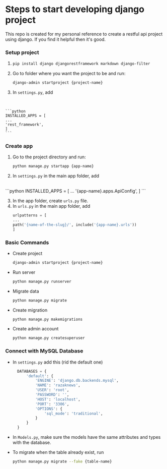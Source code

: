 # Steps to start developing django project

This repo is created for my personal reference to create a restful api project using django. If you find it helpful then it's good.

### Setup project

1.  ```sh 
    pip install django djangorestframework markdown django-filter
    ```
2. Go to folder where you want the project to be and run:
    ```sh 
    django-admin startproject {project-name}
    ```
3. In `settings.py`, add
<br/>

    ```python
    INSTALLED_APPS = [
    ...
    'rest_framework',
    ]
    ```

### Create app

1. Go to the project directory and run:
    ```sh 
    python manage.py startapp {app-name}
    ```
2. In `settings.py` in the main app folder, add 
<br/>
    ```python
    INSTALLED_APPS = [
    ...
    '{app-name}.apps.ApiConfig',
    ]
    ```

3. In the app folder, create `urls.py` file.
4. In `urls.py` in the main app folder, add 
    ```python
    urlpatterns = [
    ...
    path('{name-of-the-slug}/', include('{app-name}.urls'))
    ]
    ```

### Basic Commands

-   Create project
    ```sh 
    django-admin startproject {project-name}
    ```
-   Run server
    ```sh 
    python manage.py runserver
    ```
-   Migrate data
    ```sh 
    python manage.py migrate
    ```
-   Create migration
    ```sh 
    python manage.py makemigrations
    ```
-   Create admin account
    ```sh 
    python manage.py createsuperuser
    ```

### Connect with MySQL Database

- In `settings.py` add this (rid the default one)
  ```python
    DATABASES = {
        'default': {
            'ENGINE': 'django.db.backends.mysql',
            'NAME': 'razaknews',
            'USER': 'root',
            'PASSWORD': '',
            'HOST': 'localhost',
            'PORT': '3306',
            'OPTIONS': {
                'sql_mode': 'traditional',
            }
        }
    }
    ```

- In `Models.py`, make sure the models have the same attributes and types with the database.

- To migrate when the table already exist, run 
    ```sh
    python manage.py migrate --fake {table-name}
    ```
